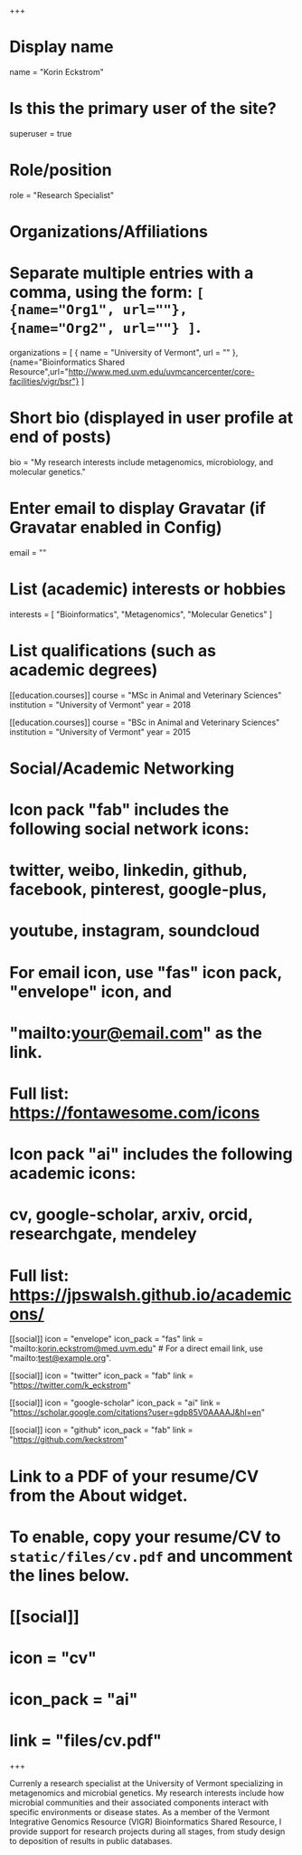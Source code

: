 +++
# Display name
name = "Korin Eckstrom"

# Is this the primary user of the site?
superuser = true

# Role/position
role = "Research Specialist"

# Organizations/Affiliations
#   Separate multiple entries with a comma, using the form: `[ {name="Org1", url=""}, {name="Org2", url=""} ]`.
organizations = [ { name = "University of Vermont", url = "" }, {name="Bioinformatics Shared Resource",url="http://www.med.uvm.edu/uvmcancercenter/core-facilities/vigr/bsr"} ]

# Short bio (displayed in user profile at end of posts)
bio = "My research interests include metagenomics, microbiology, and molecular genetics."

# Enter email to display Gravatar (if Gravatar enabled in Config)
email = ""

# List (academic) interests or hobbies
interests = [
  "Bioinformatics",
  "Metagenomics",
  "Molecular Genetics"
]

# List qualifications (such as academic degrees)
[[education.courses]]
  course = "MSc in Animal and Veterinary Sciences"
  institution = "University of Vermont"
  year = 2018

[[education.courses]]
  course = "BSc in Animal and Veterinary Sciences"
  institution = "University of Vermont"
  year = 2015

# Social/Academic Networking
#
# Icon pack "fab" includes the following social network icons:
#
#   twitter, weibo, linkedin, github, facebook, pinterest, google-plus,
#   youtube, instagram, soundcloud
#
#   For email icon, use "fas" icon pack, "envelope" icon, and
#   "mailto:your@email.com" as the link.
#
#   Full list: https://fontawesome.com/icons
#
# Icon pack "ai" includes the following academic icons:
#
#   cv, google-scholar, arxiv, orcid, researchgate, mendeley
#
#   Full list: https://jpswalsh.github.io/academicons/

[[social]]
  icon = "envelope"
  icon_pack = "fas"
  link = "mailto:korin.eckstrom@med.uvm.edu"  # For a direct email link, use "mailto:test@example.org".

[[social]]
  icon = "twitter"
  icon_pack = "fab"
  link = "https://twitter.com/k_eckstrom"

[[social]]
  icon = "google-scholar"
  icon_pack = "ai"
  link = "https://scholar.google.com/citations?user=gdp85V0AAAAJ&hl=en"

[[social]]
  icon = "github"
  icon_pack = "fab"
  link = "https://github.com/keckstrom"

# Link to a PDF of your resume/CV from the About widget.
# To enable, copy your resume/CV to `static/files/cv.pdf` and uncomment the lines below.
# [[social]]
#   icon = "cv"
#   icon_pack = "ai"
#   link = "files/cv.pdf"

+++

Currenly a research specialist at the University of Vermont specializing in metagenomics and microbial genetics. My research interests include how microbial communities and their associated components interact with specific environments or disease states. As a member of the Vermont Integrative Genomics Resource (VIGR) Bioinformatics Shared Resource, I provide support for research projects during all stages, from study design to deposition of results in public databases. 
 
